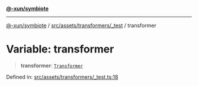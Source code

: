 [**@-xun/symbiote**](../../../../../README.md)

***

[@-xun/symbiote](../../../../../README.md) / [src/assets/transformers/\_test](../README.md) / transformer

# Variable: transformer

> **transformer**: [`Transformer`](../../../type-aliases/Transformer.md)

Defined in: [src/assets/transformers/\_test.ts:18](https://github.com/Xunnamius/symbiote/blob/1214379b104dd598631a5db52a98adbb1a28dfdf/src/assets/transformers/_test.ts#L18)
